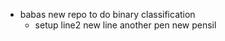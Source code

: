 * babas
	new repo to do binary classification
	* setup
		line2
		new line
		another pen
		new pensil
